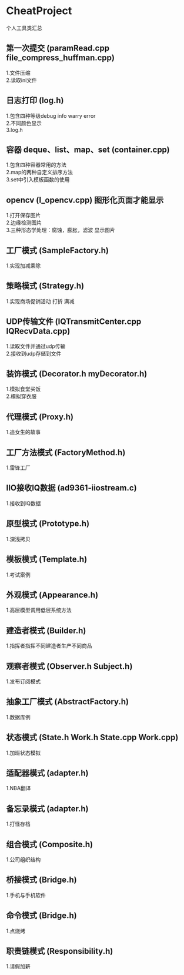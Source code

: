 # CheatProject
个人工具类汇总

## 第一次提交 (paramRead.cpp file_compress_huffman.cpp)
1.文件压缩 <br />
2.读取ini文件 <br />

## 日志打印 (log.h)
1.包含四种等级debug info warry error <br />
2.不同颜色显示 <br />
3.log.h <br />

## 容器 deque、list、map、set (container.cpp)
1.包含四种容器常用的方法 <br />
2.map的两种自定义排序方法 <br />
3.set中引入模板函数的使用 <br />

## opencv (l_opencv.cpp) 图形化页面才能显示
1.打开保存图片 <br />
2.边缘检测图片 <br />
3.三种形态学处理：腐蚀，膨胀，滤波 显示图片 <br />

## 工厂模式 (SampleFactory.h) 
1.实现加减乘除 <br />

## 策略模式 (Strategy.h) 
1.实现商场促销活动 打折 满减 <br />

## UDP传输文件 (IQTransmitCenter.cpp IQRecvData.cpp) 
1.读取文件并通过udp传输 <br />
2.接收到udp存储到文件 <br />

## 装饰模式 (Decorator.h myDecorator.h) 
1.模拟食堂买饭 <br />
2.模拟穿衣服 <br />

## 代理模式 (Proxy.h) 
1.追女生的故事 <br />

## 工厂方法模式 (FactoryMethod.h) 
1.雷锋工厂 <br />

## IIO接收IQ数据 (ad9361-iiostream.c) 
1.接收到IQ数据 <br />

## 原型模式 (Prototype.h) 
1.深浅拷贝 <br />

## 模板模式 (Template.h) 
1.考试案例 <br />

## 外观模式 (Appearance.h) 
1.高层模型调用低层系统方法 <br />

## 建造者模式 (Builder.h) 
1.指挥者指挥不同建造者生产不同商品 <br />

## 观察者模式 (Observer.h Subject.h) 
1.发布订阅模式 <br />

## 抽象工厂模式 (AbstractFactory.h) 
1.数据库例 <br />

## 状态模式 (State.h Work.h State.cpp Work.cpp) 
1.加班状态模拟 <br />

## 适配器模式 (adapter.h) 
1.NBA翻译 <br />

## 备忘录模式 (adapter.h) 
1.打怪存档 <br />

## 组合模式 (Composite.h) 
1.公司组织结构 <br />

## 桥接模式 (Bridge.h) 
1.手机与手机软件 <br />

## 命令模式 (Bridge.h) 
1.点烧烤 <br />

## 职责链模式 (Responsibility.h) 
1.请假加薪 <br />